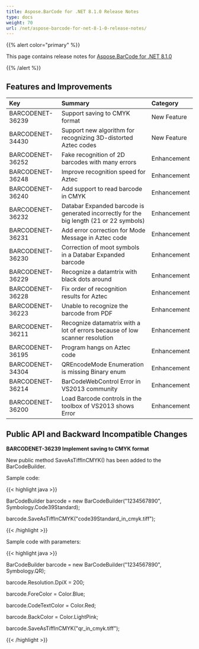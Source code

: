 ```yaml
---
title: Aspose.BarCode for .NET 8.1.0 Release Notes
type: docs
weight: 70
url: /net/aspose-barcode-for-net-8-1-0-release-notes/
---
```


{{% alert color="primary" %}} 

This page contains release notes for [Aspose.BarCode for .NET 8.1.0](http://www.aspose.com/downloads/barcode/net/new-releases/aspose.barcode-for-.net-8.1.0/)

{{% /alert %}} 
## **Features and Improvements**

|**Key** |**Summary** |**Category** |
| :- | :- | :- |
|BARCODENET-36239 |Support saving to CMYK format |New Feature |
|BARCODENET-34430 |Support new algorithm for recognizing 3D-distorted Aztec codes |New Feature |
|BARCODENET-36252 |Fake recognition of 2D barcodes with many errors |Enhancement |
|BARCODENET-36248 |Improve recognition speed for Aztec |Enhancement |
|BARCODENET-36240 |Add support to read barcode in CMYK |Enhancement |
|BARCODENET-36232 |Databar Expanded barcode is generated incorrectly for the big length (21 or 22 symbols) |Enhancement |
|BARCODENET-36231 |Add error correction for Mode Message in Aztec code |Enhancement |
|BARCODENET-36230 |Correction of moot symbols in a Databar Expanded barcode |Enhancement |
|BARCODENET-36229 |Recognize a datamtrix with black dots around |Enhancement |
|BARCODENET-36228 |Fix order of recognition results for Aztec |Enhancement |
|BARCODENET-36223 |Unable to recognize the barcode from PDF |Enhancement |
|BARCODENET-36211 |Recognize datamatrix with a lot of errors because of low scanner resolution |Enhancement |
|BARCODENET-36195 |Program hangs on Aztec code |Enhancement |
|BARCODENET-34304 |QREncodeMode Enumeration is missing Binary enum |Enhancement |
|BARCODENET-36214 |BarCodeWebControl Error in VS2013 community |Enhancement |
|BARCODENET-36200 |Load Barcode controls in the toolbox of VS2013 shows Error |Enhancement |
## **Public API and Backward Incompatible Changes**
**BARCODENET-36239 Implement saving to CMYK format**

New public method SaveAsTiffInCMYK() has been added to the BarCodeBuilder.

Sample code:

{{< highlight java >}}

 BarCodeBuilder barcode = new BarCodeBuilder("1234567890", Symbology.Code39Standard);

barcode.SaveAsTiffInCMYK("code39Standard_in_cmyk.tiff");

{{< /highlight >}}

Sample code with parameters:

{{< highlight java >}}

 BarCodeBuilder barcode = new BarCodeBuilder("1234567890", Symbology.QR);

barcode.Resolution.DpiX = 200;

barcode.ForeColor = Color.Blue;

barcode.CodeTextColor = Color.Red;

barcode.BackColor = Color.LightPink;

barcode.SaveAsTiffInCMYK("qr_in_cmyk.tiff");

{{< /highlight >}}
